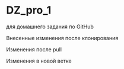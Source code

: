 # DZ_pro_1
для домашнего задания по GitHub

Внесенные изменения после клонирования

Изменения после pull

Изменения в новой ветке